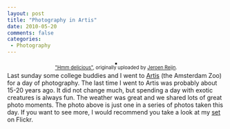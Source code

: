 ```yaml
---
layout: post
title: "Photography in Artis"
date: 2010-05-20
comments: false
categories:
 - Photography
---
```


<div class='post'>
<div style="padding: 3px; text-align: center;"><a href="http://www.flickr.com/photos/reijnj/4619761954/" title="photo sharing"><img alt="" src="http://farm4.static.flickr.com/3340/4619761954_0b7f1e5344.jpg" style="border: solid 2px #000000;" /></a><br /><span style="font-size: 0.8em; margin-top: 0px;"><a href="http://www.flickr.com/photos/reijnj/4619761954/">"Hmm delicious"</a>, originally uploaded by <a href="http://www.flickr.com/people/reijnj/">Jeroen Reijn</a>.</span></div>Last sunday some college buddies and I went to <a href="http://www.artis.nl/international/index.html">Artis</a> (the Amsterdam Zoo) for a day of photography. The last time I went to Artis was probably about 15-20 years ago. It did not change much, but spending a day with exotic creatures is always fun. The weather was great and we shared lots of great photo moments. The photo above is just one in a series of photos taken this day. If you want to see more, I would recommend you take a look at my <a href="http://www.flickr.com/photos/reijnj/sets/72157623964594333/show/">set</a> on Flickr.</div>
